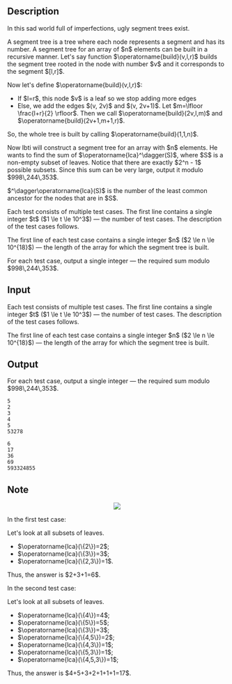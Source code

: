 ## Description

<div><p>In this sad world full of imperfections, ugly segment trees exist.</p><p>A segment tree is a tree where each node represents a segment and has its number. A segment tree for an array of $n$ elements can be built in a recursive manner. Let's say function $\operatorname{build}(v,l,r)$ builds the segment tree rooted in the node with number $v$ and it corresponds to the segment $[l,r]$.</p><p>Now let's define $\operatorname{build}(v,l,r)$: </p><ul> <li> If $l=r$, this node $v$ is a leaf so we stop adding more edges </li><li> Else, we add the edges $(v, 2v)$ and $(v, 2v+1)$. Let $m=\lfloor \frac{l+r}{2} \rfloor$. Then we call $\operatorname{build}(2v,l,m)$ and $\operatorname{build}(2v+1,m+1,r)$. </li></ul><p>So, the whole tree is built by calling $\operatorname{build}(1,1,n)$.</p><p>Now Ibti will construct a segment tree for an array with $n$ elements. He wants to find the sum of $\operatorname{lca}^\dagger(S)$, where $S$ is a non-empty subset of <span class="tex-font-style-bf">leaves</span>. Notice that there are exactly $2^n - 1$ possible subsets. Since this sum can be very large, output it modulo $998\,244\,353$.</p><p>$^\dagger\operatorname{lca}(S)$ is the number of the least common ancestor for the nodes that are in $S$.</p></div><div class="input-specification"><p>Each test consists of multiple test cases. The first line contains a single integer $t$ ($1 \le t \le 10^3$)&nbsp;— the number of test cases. The description of the test cases follows.</p><p>The first line of each test case contains a single integer $n$ ($2 \le n \le 10^{18}$)&nbsp;— the length of the array for which the segment tree is built.</p></div><div class="output-specification"><p>For each test case, output a single integer — the required sum modulo $998\,244\,353$.</p></div>

## Input

<p>Each test consists of multiple test cases. The first line contains a single integer $t$ ($1 \le t \le 10^3$)&nbsp;— the number of test cases. The description of the test cases follows.</p><p>The first line of each test case contains a single integer $n$ ($2 \le n \le 10^{18}$)&nbsp;— the length of the array for which the segment tree is built.</p>

## Output

<p>For each test case, output a single integer — the required sum modulo $998\,244\,353$.</p>





```input1|2,4,6
5
2
3
4
5
53278
```




```output1
6
17
36
69
593324855
```



## Note

<center> <img class="tex-graphics" src="file://5SSJXAb5.png" style="max-width: 100.0%;max-height: 100.0%;"> </center><p>In the first test case:</p><p>Let's look at all subsets of leaves.</p><ul> <li> $\operatorname{lca}(\{2\})=2$; </li><li> $\operatorname{lca}(\{3\})=3$; </li><li> $\operatorname{lca}(\{2,3\})=1$. </li></ul><p>Thus, the answer is $2+3+1=6$.</p><p>In the second test case:</p><p>Let's look at all subsets of leaves.</p><ul> <li> $\operatorname{lca}(\{4\})=4$; </li><li> $\operatorname{lca}(\{5\})=5$; </li><li> $\operatorname{lca}(\{3\})=3$; </li><li> $\operatorname{lca}(\{4,5\})=2$; </li><li> $\operatorname{lca}(\{4,3\})=1$; </li><li> $\operatorname{lca}(\{5,3\})=1$; </li><li> $\operatorname{lca}(\{4,5,3\})=1$; </li></ul><p>Thus, the answer is $4+5+3+2+1+1+1=17$.</p>
